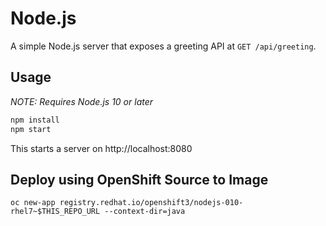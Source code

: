 # Node.js

A simple Node.js server that exposes a greeting API at `GET /api/greeting`.

## Usage

_NOTE: Requires Node.js 10 or later_

```bash
npm install
npm start
```

This starts a server on http://localhost:8080


## Deploy using OpenShift Source to Image

```
oc new-app registry.redhat.io/openshift3/nodejs-010-rhel7~$THIS_REPO_URL --context-dir=java
```
